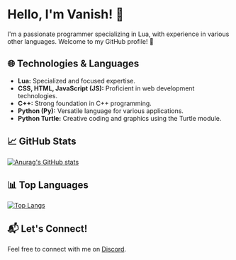 # Hello, I'm Vanish! 👋

I'm a passionate programmer specializing in Lua, with experience in various other languages. Welcome to my GitHub profile! 🚀

## 🌐 Technologies & Languages

- **Lua:** Specialized and focused expertise.
- **CSS, HTML, JavaScript (JS):** Proficient in web development technologies.
- **C++:** Strong foundation in C++ programming.
- **Python (Py):** Versatile language for various applications.
- **Python Turtle:** Creative coding and graphics using the Turtle module.

## 📈 GitHub Stats

[![Anurag's GitHub stats](https://github-readme-stats.vercel.app/api?username=vanishdevs&show_icons=true&theme=radical)](https://github.com/anuraghazra/github-readme-stats)

## 📊 Top Languages

[![Top Langs](https://github-readme-stats.vercel.app/api/top-langs/?username=vanishdevs&layout=compact&theme=radical)](https://github.com/anuraghazra/github-readme-stats)

## 📬 Let's Connect!

Feel free to connect with me on [Discord](https://discordapp.com/users/2zvanish). 


